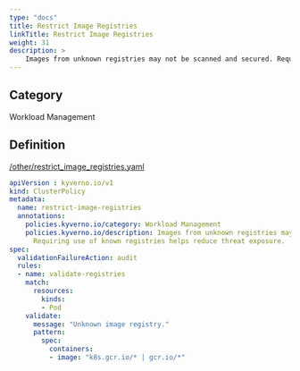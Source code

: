 ```yaml
---
type: "docs"
title: Restrict Image Registries
linkTitle: Restrict Image Registries
weight: 31
description: >
    Images from unknown registries may not be scanned and secured. Requiring use of known registries helps reduce threat exposure.
---
```


## Category
Workload Management

## Definition
[/other/restrict_image_registries.yaml](https://github.com/kyverno/policies/raw/main//other/restrict_image_registries.yaml)

```yaml
apiVersion : kyverno.io/v1
kind: ClusterPolicy
metadata:
  name: restrict-image-registries
  annotations:
    policies.kyverno.io/category: Workload Management
    policies.kyverno.io/description: Images from unknown registries may not be scanned and secured. 
      Requiring use of known registries helps reduce threat exposure.
spec:
  validationFailureAction: audit
  rules:
  - name: validate-registries
    match:
      resources:
        kinds:
        - Pod
    validate:
      message: "Unknown image registry."
      pattern:
        spec:
          containers:
          - image: "k8s.gcr.io/* | gcr.io/*"

```
